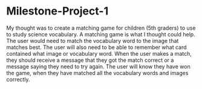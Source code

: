 # Milestone-Project-1


My thought was to create a matching game for children (5th graders) to use to study science vocabulary. 
A matching game is what I thought could help. The user would need to match the vocabulary word to the image that matches best. 
The user will also need to be able to remember what card contained what image or vocabulary word. 
When the user makes a match, they should receive a message that they got the match correct or a message saying they need to try again. 
The user will know they have won the game, when they have matched all the vocabulary words and images correctly. 
